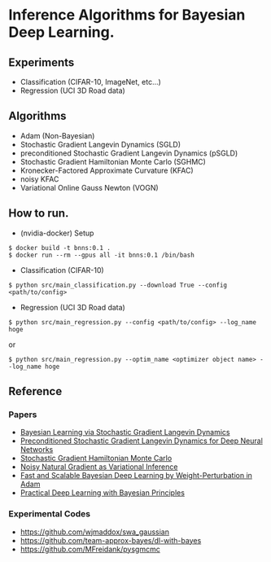 # Inference Algorithms for Bayesian Deep Learning.

## Experiments
* Classification (CIFAR-10, ImageNet, etc...)
* Regression (UCI 3D Road data)

## Algorithms
* Adam (Non-Bayesian)
* Stochastic Gradient Langevin Dynamics (SGLD)
* preconditioned Stochastic Gradient Langevin Dynamics (pSGLD)
* Stochastic Gradient Hamiltonian Monte Carlo (SGHMC)
* Kronecker-Factored Approximate Curvature (KFAC)
* noisy KFAC
* Variational Online Gauss Newton (VOGN)


## How to run.

* (nvidia-docker) Setup

```
$ docker build -t bnns:0.1 .
$ docker run --rm --gpus all -it bnns:0.1 /bin/bash
```

* Classification (CIFAR-10)

```
$ python src/main_classification.py --download True --config <path/to/config>
```

* Regression (UCI 3D Road data) 

```
$ python src/main_regression.py --config <path/to/config> --log_name hoge
``` 

or 

```
$ python src/main_regression.py --optim_name <optimizer object name> --log_name hoge
```


## Reference

### Papers 
* [Bayesian Learning via Stochastic Gradient Langevin Dynamics](https://www.ics.uci.edu/~welling/publications/papers/stoclangevin_v6.pdf)
* [Preconditioned Stochastic Gradient Langevin Dynamics for Deep Neural Networks](https://arxiv.org/abs/1512.07666)
* [Stochastic Gradient Hamiltonian Monte Carlo](https://arxiv.org/abs/1402.4102)
* [Noisy Natural Gradient as Variational Inference](https://arxiv.org/abs/1712.02390)
* [Fast and Scalable Bayesian Deep Learning by Weight-Perturbation in Adam](https://arxiv.org/abs/1806.04854)
* [Practical Deep Learning with Bayesian Principles](https://arxiv.org/abs/1906.02506)

### Experimental Codes
* https://github.com/wjmaddox/swa_gaussian 
* https://github.com/team-approx-bayes/dl-with-bayes
* https://github.com/MFreidank/pysgmcmc 
